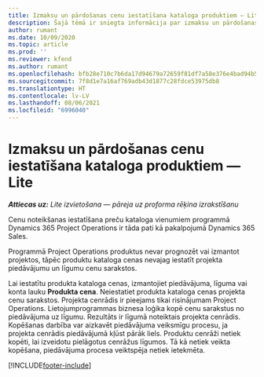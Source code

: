 ```yaml
---
title: Izmaksu un pārdošanas cenu iestatīšana kataloga produktiem — Lite
description: Šajā tēmā ir sniegta informācija par izmaksu un pārdošanas likmju iestatīšanu preču katalogā.
author: rumant
ms.date: 10/09/2020
ms.topic: article
ms.prod: ''
ms.reviewer: kfend
ms.author: rumant
ms.openlocfilehash: bfb28e710c7b6da17d94679a72659f81df7a58e376e4bad94b58c36de781b197
ms.sourcegitcommit: 7f8d1e7a16af769adb43d1877c28fdce53975db8
ms.translationtype: HT
ms.contentlocale: lv-LV
ms.lasthandoff: 08/06/2021
ms.locfileid: "6996040"
---
```

# <a name="set-up-cost-and-sales-rates-for-catalog-products---lite"></a>Izmaksu un pārdošanas cenu iestatīšana kataloga produktiem — Lite

_**Attiecas uz:** Lite izvietošana — pāreja uz proforma rēķina izrakstīšanu_


Cenu noteikšanas iestatīšana preču kataloga vienumiem programmā Dynamics 365 Project Operations ir tāda pati kā pakalpojumā Dynamics 365 Sales.

Programmā Project Operations produktus nevar prognozēt vai izmantot projektos, tāpēc produktu kataloga cenas nevajag iestatīt projekta piedāvājumu un līgumu cenu sarakstos.

Lai iestatītu produkta kataloga cenas, izmantojiet piedāvājuma, līguma vai konta lauku **Produkta cena**. Neiestatiet produkta kataloga cenas projekta cenu sarakstos. Projekta cenrādis ir pieejams tikai risinājumam Project Operations. Lietojumprogrammas biznesa loģika kopē cenu sarakstus no piedāvājuma uz līgumu. Rezultāts ir līgumā noteiktais projekta cenrādis. Kopēšanas darbība var aizkavēt piedāvājuma veiksmīgu procesu, ja projekta cenrādis piedāvājumā kļūst pārāk liels. Produktu cenrāži netiek kopēti, lai izveidotu pielāgotus cenrāžus līgumos. Tā kā netiek veikta kopēšana, piedāvājuma procesa veiktspēja netiek ietekmēta.


[!INCLUDE[footer-include](../../includes/footer-banner.md)]